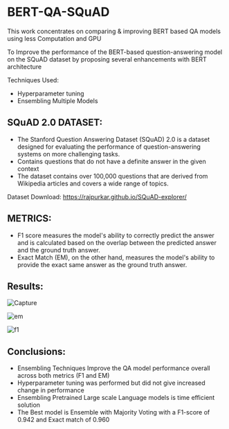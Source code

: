 # BERT-QA-SQuAD
This work concentrates on comparing &amp; improving BERT based QA models using less Computation and GPU

To Improve the performance of the BERT-based question-answering model on the SQuAD dataset by proposing several enhancements with BERT architecture

Techniques Used:
- Hyperparameter tuning 
- Ensembling Multiple Models

## SQuAD 2.0 DATASET:
- The Stanford Question Answering Dataset (SQuAD) 2.0 is a dataset designed for evaluating the performance of question-answering systems on more challenging tasks.
- Contains questions that do not have a definite answer in the given context
- The dataset contains over 100,000 questions that are derived from Wikipedia articles and covers a wide range of topics.

Dataset Download: https://rajpurkar.github.io/SQuAD-explorer/

## METRICS:
- F1 score measures the model's ability to correctly predict the answer and is calculated based on the overlap between the predicted answer and the ground truth answer.
- Exact Match (EM), on the other hand, measures the model's ability to provide the exact same answer as the ground truth answer.

## Results:
![Capture](https://user-images.githubusercontent.com/66003584/236112875-6713790a-9c80-4857-9b7a-e505c03df780.PNG)

![em](https://user-images.githubusercontent.com/66003584/236112914-37b0822b-02df-457f-9fb6-be553a02dadc.png)

![f1](https://user-images.githubusercontent.com/66003584/236112928-d595e384-19c4-4767-90a0-a3bba79da434.png)

## Conclusions:
- Ensembling Techniques Improve the QA model performance overall across both metrics (F1 and EM)
- Hyperparameter tuning was performed but did not give increased change in performance
- Ensembling Pretrained Large scale Language models is time efficient solution 
- The Best model is Ensemble with Majority Voting with a F1-score of  0.942 and Exact match of 0.960
